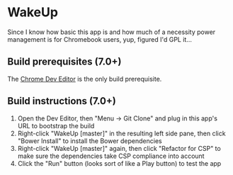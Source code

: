 WakeUp
======

Since I know how basic this app is and how much of a necessity power management is for Chromebook users, yup, figured I'd GPL it...

Build prerequisites (7.0+)
--------------------------

The [Chrome Dev Editor](https://chrome.google.com/webstore/detail/chrome-dev-editor-develop/pnoffddplpippgcfjdhbmhkofpnaalpg) is the only build prerequisite.

Build instructions (7.0+)
-------------------------

1. Open the Dev Editor, then "Menu -> Git Clone" and plug in this app's URL to bootstrap the build
2. Right-click "WakeUp [master]" in the resulting left side pane, then click "Bower Install" to install the Bower dependencies
3. Right-click "WakeUp [master]" again, then click "Refactor for CSP" to make sure the dependencies take CSP compliance into account
4. Click the "Run" button (looks sort of like a Play button) to test the app
